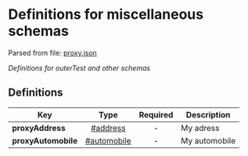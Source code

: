 # __Definitions for miscellaneous schemas__
Parsed from file: [proxy.json](https://github.com/McCastles/JMC/blob/master/examples/outer/definitions/proxy.json)

_Definitions for outerTest and other schemas_
## __Definitions__

|Key|Type|Required|Description|
|-|:-:|:-:|-|
|__proxyAddress__|[#address](#definitions)|-|My adress|
|__proxyAutomobile__|[#automobile](#definitions)|-|My automobile|